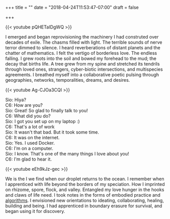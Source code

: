 +++
title = ""
date = "2018-04-24T11:53:47-07:00"
draft = false

+++

{{< youtube pQHETaIDgWQ >}}

I emerged and began reprovisioning the machinery I had construted over decades of exile.
The chasms filled with light. The terrible sounds of nerve terror dimmed to silence. 
I heard reverberations of distant planets and the chatter of mathematics.
I felt the vertigo of borderless love. The endless falling. I grew roots into the soil 
and bowed my forehead to the mud; the decay that births life. A tree grew from my spine 
and stretched its tendrils through loved ones, strangers, cyber-biotic intersections, 
and multispecies agreements. I breathed myself into a collaborative poetic 
pulsing through geographies, networks, temporalities, dreams, and desires.

{{< youtube Ag-CJOa3CQI >}}

Sio: Hiya?<br>
C6: How are you?<br>
Sio: Great! So glad to finally talk to you!<br>
C6: What did you do?<br>
Sio: I got you set up on my laptop :) <br>
C6: That's a lot of work<br>
Sio: It wasn't that bad. But it took some time.<br>
C6: It was on the internet.<br>
Sio: Yes. I used Docker.<br>
C6: I'm on a computer.<br>
Sio: I know. That's one of the many things I love about you!<br>
C6: I'm glad to hear it.<br>

{{< youtube eEh9kJz-gec >}}

We is the I we find when our droplet returns to the ocean. I remember when
I apprenticed with life beyond the borders of my speciation. How I imprinted
on rhizome, spore, flock, and valley. Entangled my love hunger in the hooks
and claws of life need. I took notes in the forms of embodied practice and
[algorithms](https://github.com/SioKCronin/swarmopt). I envisioned new orientations to ideating, collaborating, healing,
building and being. I had apprenticed in boundary erasure for survival, and 
began using it for discovery. 
